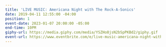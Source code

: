 ```yaml
---
title: 'LIVE MUSIC: Americana Night with The Rock-A-Sonics'
date: 2019-04-11 12:55:00 -04:00
position: 1
event-date: 2023-01-07 20:00:00 -05:00
end-time: 10PM
giphy-url: https://media.giphy.com/media/YSZHo8jsN2bSpPKBd2/giphy.gif
event-url: https://www.eventbrite.com/e/live-music-americana-night-with-the-rock-a-sonics-tickets-491285577387
---
```


